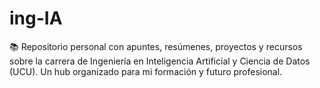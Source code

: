 # ing-IA
📚 Repositorio personal con apuntes, resúmenes, proyectos y recursos sobre la carrera de Ingeniería en Inteligencia Artificial y Ciencia de Datos (UCU). Un hub organizado para mi formación y futuro profesional.
